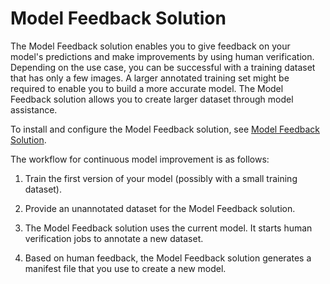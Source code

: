 # Model Feedback Solution<a name="ex-feedback"></a>

The Model Feedback solution enables you to give feedback on your model's predictions and make improvements by using human verification\. Depending on the use case, you can be successful with a training dataset that has only a few images\. A larger annotated training set might be required to enable you to build a more accurate model\. The Model Feedback solution allows you to create larger dataset through model assistance\.

To install and configure the Model Feedback solution, see [Model Feedback Solution](https://github.com/aws-samples/amazon-rekognition-custom-labels-feedback-solution)\.

The workflow for continuous model improvement is as follows:

1. Train the first version of your model \(possibly with a small training dataset\)\.

1. Provide an unannotated dataset for the Model Feedback solution\.

1. The Model Feedback solution uses the current model\. It starts human verification jobs to annotate a new dataset\.

1. Based on human feedback, the Model Feedback solution generates a manifest file that you use to create a new model\. 